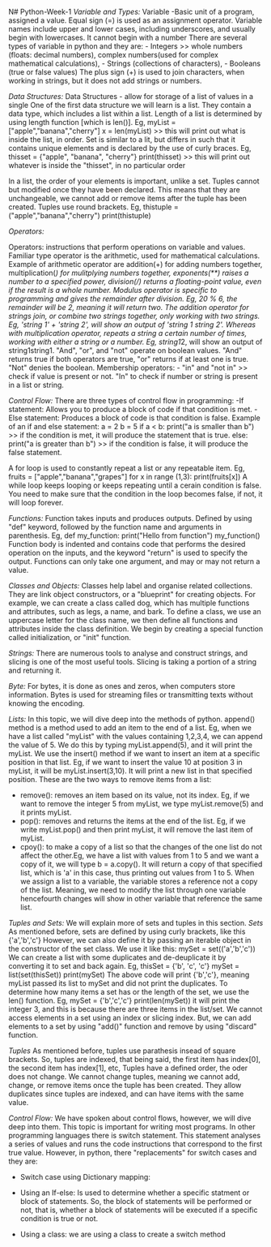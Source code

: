 N# Python-Week-1
_Variable and Types:_
Variable -Basic unit of a program, assigned a value. 
Equal sign (=) is used as an assignment operator.
Variable names include upper and lower cases, including underscores, and usually begin with lowercases. It cannot begin with a number
There are several types of variable in python and they are: - Integers >> whole numbers (floats: decimal numbers), complex numbers(used                                                               for complex mathematical calculations), 
                                                            - Strings (collections of characters),
                                                            - Booleans (true or false values)
The plus sign (+) is used to join characters, when working in strings, but it does not add strings or numbers. 

_Data Structures:_
Data Structures - allow for storage of a list of values in a single 
One of the first data structure we will learn is a list. They contain a data type, which includes a list within a list.
Length of a list is determined by using length function [which is len()]. Eg, myList = ["apple","banana","cherry"]
                                                                              x = len(myList) >> this will print out what is inside the list, in order.
Set is similar to a lit, but differs in such that it contains unique elements and is declared by the use of curly braces. Eg, thisset = {"apple", "banana", "cherry"}
print(thisset) >> this will print out whatever is inside the "thisset", in no particular order

In a list, the order of your elements is important, unlike a set.
Tuples cannot but modified once they have been declared. This means that they are unchangeable, we cannot add or remove items after the tuple has been created. 
Tuples use round brackets. Eg, thistuple = ("apple","banana","cherry") 
                           print(thistuple)

 _Operators:_
 
Operators: instructions that perform operations on variable and values. Familiar type operator is the arithmetic, used for mathematical calculations.
Example of arithmetic operator are addition(+) for adding numbers together, multiplication(*) for mulitplying numbers together, exponents(**) raises a number to a specified power, division(/) returns a floating-point value, even if the result is a whole number.
Modulus operator is specific to programming and gives the remainder after division. Eg, 20 % 6, the remainder will be 2, meaning it will return two. 
The addition operator for strings join, or combine two strings together, only working with two strings. Eg, 'string 1' + 'string 2', will show an output of 'string 1 string 2'.
Whereas with multiplication operator, repeats a string a certain number of times, working with either a string or a number. Eg, string1*2, will show an output of string1string1.
"And", "or", and "not" operate on boolean values. "And" returns true if both operators are true, "or" returns if at least one is true. "Not" denies the boolean.
Membership operators: - "in" and "not in" >> check if value is present or not. "In" to check if number or string is present in a list or string.

_Control Flow:_
There are three types of control flow in programming: 
    -If statement: Allows you to produce a block of code if that condition is met. 
    - Else statement: Produces a block of code is that condition is false. 
                   Example of an if and else statement: 
                   a = 2 
                   b = 5
                   if a < b:
                      print("a is smaller than b")   >> if the condition is met, it will produce the statement that is true.
                   else:
                       print("a is greater than b")  >> if the condition is false, it will produce the false statement.

A for loop is used to constantly repeat a list or any repeatable item. Eg, fruits = ["apple","banana","grapes"]
                                                                        for x in range (1,3):
                                                                            print(fruits[x])
A while loop keeps looping or keeps repeating until a cerain condition is false. You need to make sure that the condition in the loop becomes false, if not, it will loop forever.

_Functions:_
Function takes inputs and produces outputs.
Defined by using "def" keyword, followed by the function name and arguments in parenthesis. 
Eg, def my_function:
        print("Hello from function")
    my_function()
Function body is indented and contains code that performs the desired operation on the inputs, and the keyword "return" is used to specify the output.
Functions can only take one argument, and may or may not return a value.

_Classes and Objects:_
Classes help label and organise related collections. They are link object constructors, or a "blueprint" for creating objects.
For example, we can create a class called dog, which has multiple functions and attributes, such as legs, a name, and bark.
To define a class, we use an uppercase letter for the class name, we then define all functions and attributes inside the class definition.
We begin by creating a special function called initialization, or "init" function.

_Strings:_
There are numerous tools to analyse and construct strings, and slicing is one of the most useful tools.
Slicing is taking a portion of a string and returning it. 

_Byte:_
For bytes, it is done as ones and zeros, when computers store information.
Bytes is used for streaming files or transmitting texts without knowing the encoding.

_Lists:_
In this topic, we will dive deep into the methods of python.
append() method is a method used to add an item to the end of a list.
Eg, when we have a list called "myList" with the values containing 1,2,3,4, we can append the value of 5. 
We do this by typing myList.append(5), and it will print the myList.
We use the insert() method if we want to insert an item at a specific position in that list.
Eg, if we want to insert the value 10 at position 3 in myList, it will be myList.insert(3,10). It will print a new list in that specified position.
These are the two ways to remove items from a list: 
- remove(): removes an item based on its value, not its index. Eg, if we want to remove the integer 5 from myList, we type myList.remove(5) and it prints myList.
- pop(): removes and returns the items at the end of the list. Eg, if we write myList.pop() and then print myList, it will remove the last item of myList.
- cpoy(): to make a copy of a list so that the changes of the one list do not affect the other.Eg, we have a list with values from 1 to 5 and we want a copy of it, we will type b = a.copy(). It will return a copy of that specified list, which is 'a' in this case, thus printing out values from 1 to 5.
When we assign a list to a variable, the variable stores a reference not a copy of the list. Meaning, we need to modify the list through one variable hencefourth changes will show in other variable that reference the same list.

_Tuples and Sets:_
We will explain more of sets and tuples in this section.
*Sets*
As mentioned before, sets are defined by using curly brackets, like this {'a','b','c'}
However, we can also define it by passing an iterable object in the constructor of the set class. We use it like this: mySet = set(('a','b','c'))
We can create a list with some duplicates and de-deuplicate it by converting it to set and back again.
Eg, thisSet = {'b', 'c', 'c'} 
mySet = list(set(thisSet))
print(mySet)
The above code will print {'b','c'}, meaning myList passed its list to mySet and did not print the duplicates.
To determine how many items a set has or the length of the set, we use the len() function. 
Eg, mySet = {'b','c','c'}
    print(len(mySet))  it will print the integer 3, and this is because there are three items in the list/set.
We cannot access elements in a set using an index or slicing index. But, we can add elements to a set by using "add()" function and remove by using "discard" function.

*Tuples*
As mentioned before, tuples use parathesis insead of square brackets.
So, tuples are indexed, that being said, the first item has index[0], the second item has index[1], etc,
Tuples have a defined order, the oder does not change. We cannot change tuples, meaning we cannot add, change, or remove items once the tuple has been created. 
They allow duplicates since tuples are indexed, and can have items with the same value.


_Control Flow:_
We have spoken about control flows, however, we will dive deep into them.
This topic is important for writing most programs.
In other programming languages there is switch statement. This statement analyses a series of values and runs the code instructions that correspond to the first true value.
However, in python, there "replacements" for switch cases and they are:

- Switch case using Dictionary mapping:

- Using an If-else: Is used to determine whether a specific statment or block of statements. So, the block of statements will be performed or not, that is, whether a block of statements will be executed if a specific condition is true or not.
- Using a class: we are using a class to create a switch method
